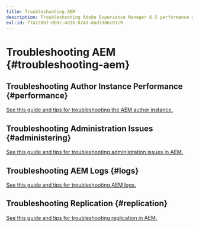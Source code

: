 ```yaml
---
title: Troubleshooting AEM
description: Troubleshooting Adobe Experience Manager 6.5 performance and issues.
exl-id: f7a220bf-0b0c-4d16-824d-dad7d86c01c9
---
```

# Troubleshooting AEM {#troubleshooting-aem}

## Troubleshooting Author Instance Performance {#performance}

[See this guide and tips for troubleshooting the AEM author instance.](/help/sites-authoring/troubleshooting.md)

## Troubleshooting Administration Issues {#administering}

[See this guide and tips for troubleshooting administration issues in AEM.](/help/sites-administering/troubleshoot.md)

## Troubleshooting AEM Logs {#logs}

[See this guide and tips for troubleshooting AEM logs.](/help/sites-administering/troubleshooting.md)

## Troubleshooting Replication {#replication}

[See this guide and tips for troubleshooting replication in AEM.](/help/sites-deploying/troubleshoot-rep.md)
